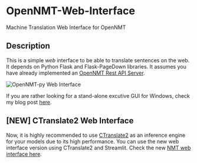 # OpenNMT-Web-Interface
Machine Translation Web Interface for OpenNMT

## Description
This is a simple *web* interface to be able to translate sentences on the web. It depends on Python Flask and Flask-PageDown libraries. It assumes you have already implemented an [OpenNMT Rest API Server](http://forum.opennmt.net/t/simple-opennmt-py-rest-server/1392).

![OpenNMT-py Web Interface](Screenshot-MachineTranslation.io-2019-05-30.png)

If you are rather looking for a stand-alone excutive GUI for Windows, check my blog post [here](https://blog.machinetranslation.io/stand-alone-executable-gui-opennmt/).

## [NEW] CTranslate2 Web Interface

Now, it is highly recommended to use [CTranslate2](https://github.com/OpenNMT/CTranslate2) as an inference engine for your models due to its high performance. You can use the new web interface version using CTranslate2 and Streamlit. Check the new [NMT web interface here](https://github.com/ymoslem/CTranslate-NMT-Web-Interface).
